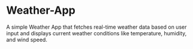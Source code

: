 # Weather-App
A simple Weather App that fetches real-time weather data based on user input and displays current weather conditions like temperature, humidity, and wind speed.
